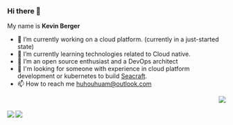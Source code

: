 ### Hi there 👋  

<!--
**huhouhua/huhouhua** is a ✨ _special_ ✨ repository because its `README.md` (this file) appears on your GitHub profile.

Here are some ideas to get you started:

- 🔭 I’m currently working on ...
- 🌱 I’m currently learning ...
- 👯 I’m looking to collaborate on ...
- 🤔 I’m looking for help with ...
- 💬 Ask me about ...
- 📫 How to reach me: ...
- 😄 Pronouns: ...
- ⚡ Fun fact: ...
-->

My name is **Kevin Berger**

- 🔭 I’m currently working on a cloud platform. (currently in a just-started state)
- 🌱 I’m currently learning technologies related to Cloud native.
- 🖖 I’m an open source enthusiast and a DevOps architect
- 🤔 I'm looking for someone  with experience in cloud platform development or kubernetes to build [Seacraft](https://github.com/seacraft).
- 📫 How to reach me huhouhuam@outlook.com

<img align="right" src="https://hits.b3log.org/huhouhua/huhouhua.svg" /></br></br>
  <img align="left" src="https://github-readme-stats.vercel.app/api?username=huhouhua&show_icons=true&count_private=true" />
 <img align="left" src="https://github-readme-stats.vercel.app/api/top-langs/?username=huhouhua&hide=html,css,less" />
